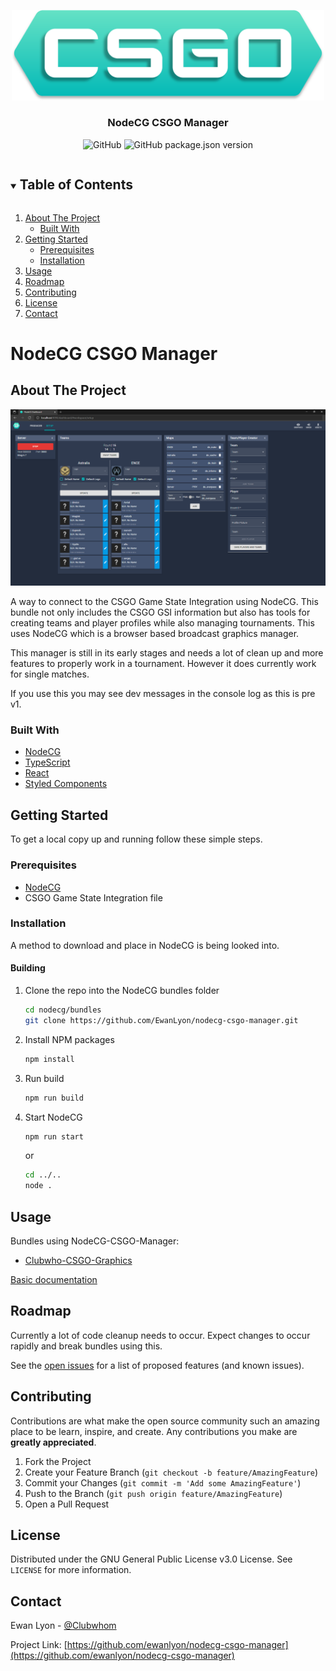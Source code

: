 <!-- ReadMe template from https://github.com/othneildrew/Best-README-Template -->
<p align="center">
  <a href="https://github.com/EwanLyon/nodecg-csgo-manager">
    <img src="./media/header.svg" alt="Logo" width="500">
  </a>

  <h3 align="center">NodeCG CSGO Manager</h3>

  <p align="center">
    <img alt="GitHub" src="https://img.shields.io/github/license/EwanLyon/nodecg-csgo-manager">
    <img alt="GitHub package.json version" src="https://img.shields.io/github/package-json/v/EwanLyon/nodecg-csgo-manager">
  </p>
</p>

<!-- TABLE OF CONTENTS -->
<details open="open">
  <summary><h2 style="display: inline-block">Table of Contents</h2></summary>
  <ol>
    <li>
      <a href="#about-the-project">About The Project</a>
      <ul>
        <li><a href="#built-with">Built With</a></li>
      </ul>
    </li>
    <li>
      <a href="#getting-started">Getting Started</a>
      <ul>
        <li><a href="#prerequisites">Prerequisites</a></li>
        <li><a href="#installation">Installation</a></li>
      </ul>
    </li>
    <li><a href="#usage">Usage</a></li>
    <li><a href="#roadmap">Roadmap</a></li>
    <li><a href="#contributing">Contributing</a></li>
    <li><a href="#license">License</a></li>
    <li><a href="#contact">Contact</a></li>
  </ol>
</details>

# NodeCG CSGO Manager
<!-- ABOUT THE PROJECT -->
## About The Project

![Dashboard](./media/dashboard.png)

A way to connect to the CSGO Game State Integration using NodeCG. This bundle not only includes the CSGO GSI information but also has tools for creating teams and player profiles while also managing tournaments. This uses NodeCG which is a browser based broadcast graphics manager.

This manager is still in its early stages and needs a lot of clean up and more features to properly work in a tournament. However it does currently work for single matches.

If you use this you may see dev messages in the console log as this is pre v1.

### Built With

* [NodeCG](https://www.nodecg.dev/)
* [TypeScript](https://www.typescriptlang.org/)
* [React](https://reactjs.org/)
* [Styled Components](https://styled-components.com/)

<!-- GETTING STARTED -->
## Getting Started

To get a local copy up and running follow these simple steps.

### Prerequisites

* [NodeCG](https://www.nodecg.dev/docs/installing)
* CSGO Game State Integration file

### Installation

A method to download and place in NodeCG is being looked into.

#### Building

1. Clone the repo into the NodeCG bundles folder

   ```sh
   cd nodecg/bundles
   git clone https://github.com/EwanLyon/nodecg-csgo-manager.git
   ```

2. Install NPM packages

   ```sh
   npm install
   ```

3. Run build

   ```sh
   npm run build
   ```

4. Start NodeCG

   ```sh
   npm run start
   ```

   or

   ```sh
   cd ../..
   node .
   ```

<!-- USAGE EXAMPLES -->
## Usage

Bundles using NodeCG-CSGO-Manager:

* [Clubwho-CSGO-Graphics](https://github.com/EwanLyon/clubwho-csgo-graphics)

[Basic documentation](./docs/)

<!-- ROADMAP -->
## Roadmap

Currently a lot of code cleanup needs to occur. Expect changes to occur rapidly and break bundles using this.

See the [open issues](https://github.com/EwanLyon/nodecg-csgo-manager/issues) for a list of proposed features (and known issues).

<!-- CONTRIBUTING -->
## Contributing

Contributions are what make the open source community such an amazing place to be learn, inspire, and create. Any contributions you make are **greatly appreciated**.

1. Fork the Project
2. Create your Feature Branch (`git checkout -b feature/AmazingFeature`)
3. Commit your Changes (`git commit -m 'Add some AmazingFeature'`)
4. Push to the Branch (`git push origin feature/AmazingFeature`)
5. Open a Pull Request

<!-- LICENSE -->
## License

Distributed under the GNU General Public License v3.0 License. See `LICENSE` for more information.

<!-- CONTACT -->
## Contact

Ewan Lyon - [@Clubwhom](https://twitter.com/clubwhom)

Project Link: [https://github.com/ewanlyon/nodecg-csgo-manager](https://github.com/ewanlyon/nodecg-csgo-manager)
